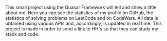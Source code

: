 This small project using the Quasar Framework will tell and show a little about me. 
Here you can see the statistics of my profile on GitHub, the statistics of solving problems on LeetCode and on CodeWars. 
All data is obtained using various APIs and, accordingly, is updated in real time.
This project is made in order to send a link to HH's so that they can study my stack and code.
